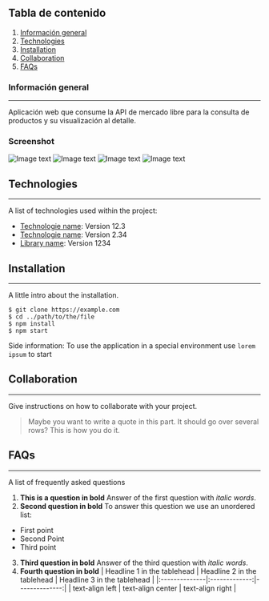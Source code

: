 ## Tabla de contenido
1. [Información general](#general-info)
2. [Technologies](#technologies)
3. [Installation](#installation)
4. [Collaboration](#collaboration)
5. [FAQs](#faqs)
### Información general
***
Aplicación web que consume la API de mercado libre para la consulta de productos y su visualización al detalle. 
### Screenshot
![Image text](https://i.postimg.cc/nrxMnHs8/01-foto.jpg)
![Image text](https://i.postimg.cc/pVQpqn7P/02-foto.jpg)
![Image text](https://i.postimg.cc/659TSpJn/03-foto.jpg)
![Image text](https://i.postimg.cc/yxTxdw9D/04-foto.jpg)
## Technologies
***
A list of technologies used within the project:
* [Technologie name](https://example.com): Version 12.3 
* [Technologie name](https://example.com): Version 2.34
* [Library name](https://example.com): Version 1234
## Installation
***
A little intro about the installation. 
```
$ git clone https://example.com
$ cd ../path/to/the/file
$ npm install
$ npm start
```
Side information: To use the application in a special environment use ```lorem ipsum``` to start
## Collaboration
***
Give instructions on how to collaborate with your project.
> Maybe you want to write a quote in this part. 
> It should go over several rows?
> This is how you do it.
## FAQs
***
A list of frequently asked questions
1. **This is a question in bold**
Answer of the first question with _italic words_. 
2. __Second question in bold__ 
To answer this question we use an unordered list:
* First point
* Second Point
* Third point
3. **Third question in bold**
Answer of the third question with *italic words*.
4. **Fourth question in bold**
| Headline 1 in the tablehead | Headline 2 in the tablehead | Headline 3 in the tablehead |
|:--------------|:-------------:|--------------:|
| text-align left | text-align center | text-align right |
